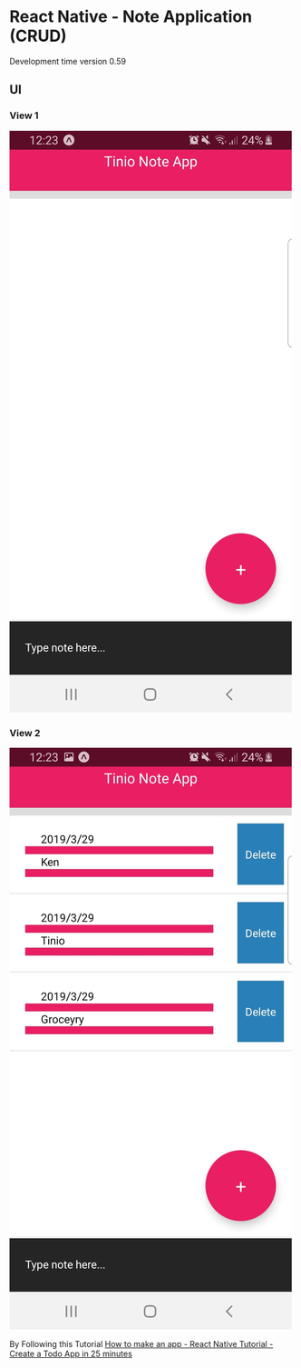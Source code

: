 # React Native - Note Application (CRUD)  
Development time version 0.59  

## UI  
### View 1  
![alt text](assets/img/note2.jpg)    
### View 2  
![alt text](assets/img/note1.jpg)    

By Following this Tutorial 
[How to make an app - React Native Tutorial - Create a Todo App in 25 minutes](https://www.youtube.com/watch?v=xb8uTN3qiUI&t=44s)  
